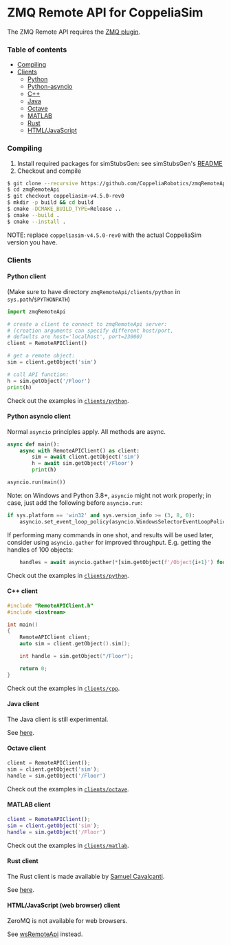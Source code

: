 # ZMQ Remote API for CoppeliaSim

The ZMQ Remote API requires the [ZMQ plugin](https://github.com/CoppeliaRobotics/simExtZMQ).

### Table of contents

 - [Compiling](#compiling)
 - [Clients](#clients)
     - [Python](#python-client)
     - [Python-asyncio](#python-asyncio-client)
     - [C++](#c-client)
     - [Java](#java-client)
     - [Octave](#octave-client)
     - [MATLAB](#matlab-client)
     - [Rust](#rust-client)
     - [HTML/JavaScript](#htmljavascript-web-browser-client)


### Compiling

1. Install required packages for simStubsGen: see simStubsGen's [README](https://github.com/CoppeliaRobotics/include/blob/master/simStubsGen/README.md)
2. Checkout and compile
```sh
$ git clone --recursive https://github.com/CoppeliaRobotics/zmqRemoteApi
$ cd zmqRemoteApi
$ git checkout coppeliasim-v4.5.0-rev0
$ mkdir -p build && cd build
$ cmake -DCMAKE_BUILD_TYPE=Release ..
$ cmake --build .
$ cmake --install .
```

NOTE: replace `coppeliasim-v4.5.0-rev0` with the actual CoppeliaSim version you have.

### Clients

#### Python client

(Make sure to have directory `zmqRemoteApi/clients/python` in `sys.path`/`$PYTHONPATH`)

```python
import zmqRemoteApi

# create a client to connect to zmqRemoteApi server:
# (creation arguments can specify different host/port,
# defaults are host='localhost', port=23000)
client = RemoteAPIClient()

# get a remote object:
sim = client.getObject('sim')

# call API function:
h = sim.getObject('/Floor')
print(h)
```

Check out the examples in [`clients/python`](clients/python).

#### Python asyncio client

Normal `asyncio` principles apply. All methods are async.

```python
async def main():
    async with RemoteAPIClient() as client:
        sim = await client.getObject('sim')
        h = await sim.getObject('/Floor')
        print(h)

asyncio.run(main())
```

Note: on Windows and Python 3.8+, `asyncio` might not work properly; in case, just add the following before `asyncio.run`:

```python
if sys.platform == 'win32' and sys.version_info >= (3, 8, 0):
    asyncio.set_event_loop_policy(asyncio.WindowsSelectorEventLoopPolicy())
```

If performing many commands in one shot, and results will be used later, consider using `asyncio.gather` for improved throughput. E.g. getting the handles of 100 objects:

```python
    handles = await asyncio.gather(*[sim.getObject(f'/Object{i+1}') for i in range(100)])
```

Check out the examples in [`clients/python`](clients/python).

#### C++ client

```cpp
#include "RemoteAPIClient.h"
#include <iostream>

int main()
{
    RemoteAPIClient client;
    auto sim = client.getObject().sim();

    int handle = sim.getObject("/Floor");

    return 0;
}
```

Check out the examples in [`clients/cpp`](clients/cpp).

#### Java client

The Java client is still experimental.

See [here](clients/java).

#### Octave client

```octave
client = RemoteAPIClient();
sim = client.getObject('sim');
handle = sim.getObject('/Floor')
```

Check out the examples in [`clients/octave`](clients/octave).

#### MATLAB client

```matlab
client = RemoteAPIClient();
sim = client.getObject('sim');
handle = sim.getObject('/Floor')
```

Check out the examples in [`clients/matlab`](clients/matlab).

#### Rust client

The Rust client is made available by [Samuel Cavalcanti](https://github.com/samuel-cavalcanti).

See [here](https://github.com/samuel-cavalcanti/rust_zmqRemoteApi).

#### HTML/JavaScript (web browser) client

ZeroMQ is not available for web browsers.

See [wsRemoteApi](https://github.com/CoppeliaRobotics/wsRemoteApi) instead.

